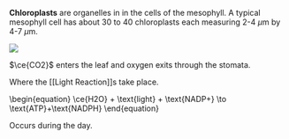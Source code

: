 **Chloroplasts** are organelles in in the cells of the mesophyll. A typical mesophyll cell has about 30 to 40 chloroplasts each measuring 2-4 $\mu$m by 4-7 $\mu$m. 

![](http://ib.bioninja.com.au/_Media/chloroplast-structure_med.jpeg)

$\ce{CO2}$ enters the leaf and oxygen exits through the stomata. 


Where the [[Light Reaction]]s take place. 

\begin{equation}
\ce{H2O} + \text{light} + \text{NADP+} \to \text{ATP}+\text{NADPH}
\end{equation}

Occurs during the day.